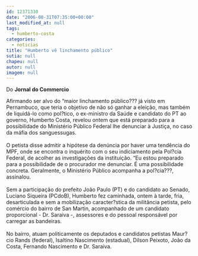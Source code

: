 ```yaml
---
id: 12371330
date: "2006-08-31T07:35:00+00:00"
last_modified_at: null
tags:
  - humberto-costa
categories:
  - noticias
title: "Humberto vê linchamento público"
sutia: null
chapeu: null
autor: null
imagem: null
---
```

<p><P>Do <STRONG>Jornal do Commercio</STRONG></P></p>
<p><P>Afirmando ser alvo do “maior linchamento público??? já visto em Pernambuco, que teria o objetivo de não só ganhar a eleição, mas também de liquidá-lo como pol?tico, o ex-ministro da Saúde e candidato do PT ao governo, Humberto Costa, revelou ontem que está preparado para a possibilidade do Ministério Público Federal lhe denunciar à Justiça, no caso da máfia dos sanguessugas. <BR><BR>O petista disse admitir a hipótese da denúncia por haver uma tendência do MPF, onde se encontra o inquérito com o seu indiciamento pela Pol?cia Federal, de acolher as investigações da instituição. “Eu estou preparado para a possibilidade de o procurador me denunciar. É uma possibilidade concreta. Geralmente, o Ministério Público acompanha a pol?cia???, assinalou. <BR><BR>Sem a participação do prefeito João Paulo (PT) e do candidato ao Senado, Luciano Siqueira (PCdoB), Humberto fez caminhada, ontem à tarde, fria, desarticulada e sem a mobilização caracter?stica da militância petista, pelo comércio do bairro de San Martin, acompanhado de um candidato proporcional - Dr. Saraiva -, assessores e do pessoal responsável por carregar as bandeiras. <BR><BR>No bairro, atuam politicamente os deputados e candidatos petistas Maur?cio Rands (federal), Isaltino Nascimento (estadual), Dilson Peixoto, João da Costa, Fernando Nascimento e Dr. Saraiva.</P> </p>

